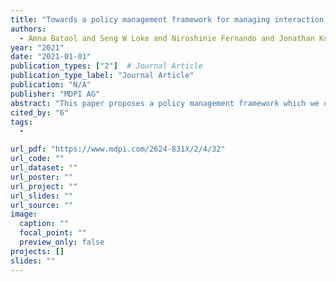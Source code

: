 ```yaml
---
title: "Towards a policy management framework for managing interaction behaviors in IoT collectives"
authors:
  - Amna Batool and Seng W Loke and Niroshinie Fernando and Jonathan Kua
year: "2021"
date: "2021-01-01"
publication_types: ["2"]  # Journal Article
publication_type_label: "Journal Article"
publication: "N/A"
publisher: "MDPI AG"
abstract: "This paper proposes a policy management framework which we call the SANIJO framework. This framework comprises three different types of policy rules that are applicable to smart devices for managing their multiuser–multidevice interactions in IoT collectives, from a socio-ethical perspective. We developed a policy language to help regulate and manage the interaction behaviors of smart internet-connected devices that are being deployed at an increasing rate around the world. The policy rules are classified into Authorization, Obligation, and Prohibition rules and are prototyped in the SANIJO system. We implemented our framework as a collection of mobile apps (running on smartphones) and a robot app (running on the robot). We then illustrate its operation based on an aged care center scenario."
cited_by: "6"
tags:
  - 

url_pdf: "https://www.mdpi.com/2624-831X/2/4/32"
url_code: ""
url_dataset: ""
url_poster: ""
url_project: ""
url_slides: ""
url_source: ""
image:
  caption: ""
  focal_point: ""
  preview_only: false
projects: []
slides: ""
---
```

